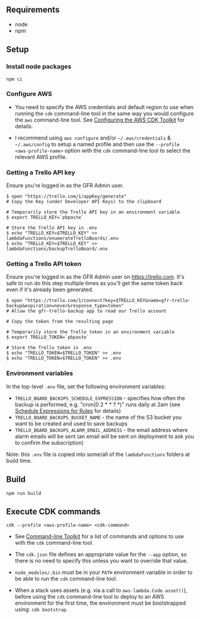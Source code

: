 ## Requirements

* node
* npm

## Setup

### Install node packages

    npm ci

### Configure AWS

* You need to specify the AWS credentials and default region to use when running
the `cdk` command-line tool in the same way you would configure the `aws`
command-line tool. See [Configuring the AWS CDK Toolkit][1] for details.

* I recommend using `aws configure` and/or `~/.aws/credentials` & `~/.aws/config`
to setup a named profile and then use the `--profile <aws-profile-name>` option
with the `cdk` command-line tool to select the relevant AWS profile.

### Getting a Trello API key

Ensure you're logged in as the GFR Admin user.

    $ open "https://trello.com/1/appKey/generate"
    # Copy the Key (under Developer API Keys) to the clipboard

    # Temporarily store the Trello API key in an environment variable
    $ export TRELLO_KEY=`pbpaste`

    # Store the Trello API key in .env
    $ echo "TRELLO_KEY=$TRELLO_KEY" >> lambdaFunctions/enumerateTrelloBoards/.env
    $ echo "TRELLO_KEY=$TRELLO_KEY" >> lambdaFunctions/backupTrelloBoard/.env

### Getting a Trello API token

Ensure you're logged in as the GFR Admin user on https://trello.com. It's safe to run do this step multiple times as you'll get the same token back even if it's already been generated.

    $ open "https://trello.com/1/connect?key=$TRELLO_KEY&name=gfr-trello-backup&expiration=never&response_type=token"
    # Allow the gfr-trello-backup app to read our Trello account

    # Copy the token from the resulting page

    # Temporarily store the Trello token in an environment variable
    $ export TRELLO_TOKEN=`pbpaste`

    # Store the Trello token in .env
    $ echo "TRELLO_TOKEN=$TRELLO_TOKEN" >> .env
    $ echo "TRELLO_TOKEN=$TRELLO_TOKEN" >> .env

### Environment variables

In the top-level `.env` file, set the following environment variables:

* `TRELLO_BOARD_BACKUPS_SCHEDULE_EXPRESSION` - specifies how often the backup is performed, e.g. "cron(0 2 * * ? *)" runs daily at 2am (see [Schedule Expressions for Rules][3] for details)
* `TRELLO_BOARD_BACKUPS_BUCKET_NAME` - the name of the S3 bucket you want to be created and used to save backups
* `TRELLO_BOARD_BACKUPS_ALARM_EMAIL_ADDRESS` - the email address where alarm emails will be sent (an email will be sent on deployment to ask you to confirm the subscription)

Note: this `.env` file is copied into some/all of the `lambdaFunctions` folders at build time.

## Build

    npm run build

## Execute CDK commands

    cdk --profile <aws-profile-name> <cdk-command>

* See [Command-line Toolkit][2] for a list of commands and options to use with
the `cdk` command-line tool.

* The `cdk.json` file defines an appropriate value for the `--app` option, so
there is no need to specify this unless you want to override that value.

* `node_modules/.bin` must be in your `PATH` environment variable in order to
be able to run the `cdk` command-line tool.

* When a stack uses assets (e.g. via a call to `aws-lambda.Code.asset()`),
before using the `cdk` command-line tool to deploy to an AWS environment for
the first time, the environment must be bootstrapped using: `cdk bootstrap`.

[1]: https://awslabs.github.io/aws-cdk/getting-started.html#configuring-the-cdk-toolkit
[2]: https://awslabs.github.io/aws-cdk/tools.html#command-line-toolkit-cdk
[3]: https://docs.aws.amazon.com/AmazonCloudWatch/latest/events/ScheduledEvents.html
